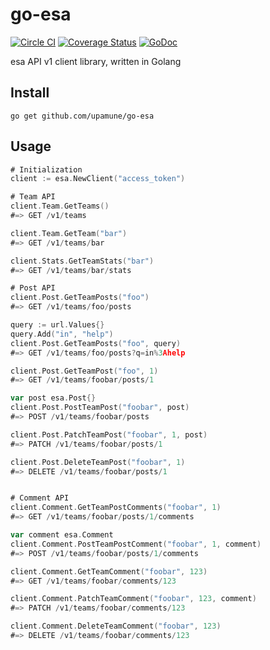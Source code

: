 # go-esa

[![Circle CI](https://circleci.com/gh/upamune/go-esa/tree/master.svg?style=svg)](https://circleci.com/gh/upamune/go-esa/tree/master)
[![Coverage Status](https://coveralls.io/repos/upamune/go-esa/badge.svg?branch=master&service=github)](https://coveralls.io/github/upamune/go-esa?branch=master)
[![GoDoc](https://godoc.org/github.com/upamune/go-esa?status.svg)](https://godoc.org/github.com/upamune/go-esa)

esa API v1 client library, written in Golang

## Install

```
go get github.com/upamune/go-esa
```

## Usage

```go
# Initialization
client := esa.NewClient("access_token")

# Team API
client.Team.GetTeams()
#=> GET /v1/teams

client.Team.GetTeam("bar")
#=> GET /v1/teams/bar

client.Stats.GetTeamStats("bar")
#=> GET /v1/teams/bar/stats

# Post API
client.Post.GetTeamPosts("foo")
#=> GET /v1/teams/foo/posts

query := url.Values{}
query.Add("in", "help")
client.Post.GetTeamPosts("foo", query)
#=> GET /v1/teams/foo/posts?q=in%3Ahelp

client.Post.GetTeamPost("foo", 1)
#=> GET /v1/teams/foobar/posts/1

var post esa.Post{}
client.Post.PostTeamPost("foobar", post)
#=> POST /v1/teams/foobar/posts

client.Post.PatchTeamPost("foobar", 1, post)
#=> PATCH /v1/teams/foobar/posts/1

client.Post.DeleteTeamPost("foobar", 1)
#=> DELETE /v1/teams/foobar/posts/1


# Comment API
client.Comment.GetTeamPostComments("foobar", 1)
#=> GET /v1/teams/foobar/posts/1/comments

var comment esa.Comment
client.Comment.PostTeamPostComment("foobar", 1, comment)
#=> POST /v1/teams/foobar/posts/1/comments

client.Comment.GetTeamComment("foobar", 123)
#=> GET /v1/teams/foobar/comments/123

client.Comment.PatchTeamComment("foobar", 123, comment)
#=> PATCH /v1/teams/foobar/comments/123

client.Comment.DeleteTeamComment("foobar", 123)
#=> DELETE /v1/teams/foobar/comments/123
```